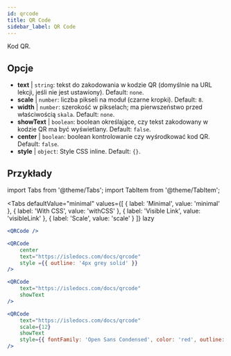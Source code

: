 ```yaml
---
id: qrcode
title: QR Code
sidebar_label: QR Code
---
```


Kod QR.

## Opcje

* __text__ | `string`: tekst do zakodowania w kodzie QR (domyślnie na URL lekcji, jeśli nie jest ustawiony). Default: `none`.
* __scale__ | `number`: liczba pikseli na moduł (czarne kropki). Default: `8`.
* __width__ | `number`: szerokość w pikselach; ma pierwszeństwo przed właściwością `skala`. Default: `none`.
* __showText__ | `boolean`: boolean określające, czy tekst zakodowany w kodzie QR ma być wyświetlany. Default: `false`.
* __center__ | `boolean`: boolean kontrolowanie czy wyśrodkować kod QR. Default: `false`.
* __style__ | `object`: Style CSS inline. Default: `{}`.


## Przykłady

import Tabs from '@theme/Tabs';
import TabItem from '@theme/TabItem';

<Tabs
    defaultValue="minimal"
    values={[
        { label: 'Minimal', value: 'minimal' },
        { label: 'With CSS', value: 'withCSS' },
        { label: 'Visible Link', value: 'visibleLink' },
        { label: 'Scale', value: 'scale' }
    ]}
    lazy
>

<TabItem value="minimal">

```jsx live
<QRCode />
```

</TabItem>

<TabItem value="withCSS">

```jsx live
<QRCode 
    center 
    text="https://isledocs.com/docs/qrcode" 
    style ={{ outline: '4px grey solid' }}
/>
```

</TabItem>

<TabItem value="visibleLink">

```jsx live
<QRCode 
    text="https://isledocs.com/docs/qrcode"
    showText
/>
```

</TabItem>

<TabItem value="scale">

```jsx live
<QRCode 
    text="https://isledocs.com/docs/qrcode"
    scale={12}
    showText
    style={{ fontFamily: 'Open Sans Condensed', color: 'red', outline: '4px black solid' }}
/>
```

</TabItem>

</Tabs>
